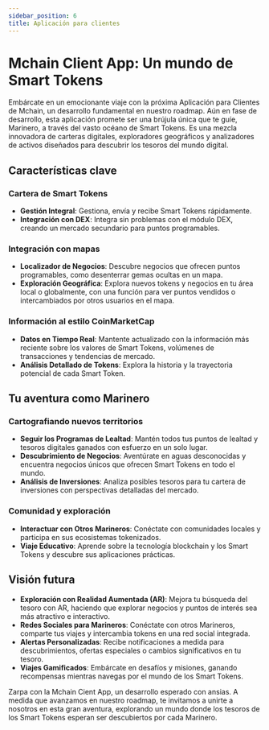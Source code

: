 ```yaml
---
sidebar_position: 6
title: Aplicación para clientes
---
```


# Mchain Client App: Un mundo de Smart Tokens

Embárcate en un emocionante viaje con la próxima Aplicación para Clientes de Mchain, un desarrollo fundamental en nuestro roadmap. Aún en fase de desarrollo, esta aplicación promete ser una brújula única que te guíe, Marinero, a través del vasto océano de Smart Tokens. Es una mezcla innovadora de carteras digitales, exploradores geográficos y analizadores de activos diseñados para descubrir los tesoros del mundo digital.

## Características clave

### Cartera de Smart Tokens
- **Gestión Integral**: Gestiona, envía y recibe Smart Tokens rápidamente.
- **Integración con DEX**: Integra sin problemas con el módulo DEX, creando un mercado secundario para puntos programables.

### Integración con mapas
- **Localizador de Negocios**: Descubre negocios que ofrecen puntos programables, como desenterrar gemas ocultas en un mapa.
- **Exploración Geográfica**: Explora nuevos tokens y negocios en tu área local o globalmente, con una función para ver puntos vendidos o intercambiados por otros usuarios en el mapa.

### Información al estilo CoinMarketCap
- **Datos en Tiempo Real**: Mantente actualizado con la información más reciente sobre los valores de Smart Tokens, volúmenes de transacciones y tendencias de mercado.
- **Análisis Detallado de Tokens**: Explora la historia y la trayectoria potencial de cada Smart Token.

## Tu aventura como Marinero

### Cartografiando nuevos territorios
- **Seguir los Programas de Lealtad**: Mantén todos tus puntos de lealtad y tesoros digitales ganados con esfuerzo en un solo lugar.
- **Descubrimiento de Negocios**: Aventúrate en aguas desconocidas y encuentra negocios únicos que ofrecen Smart Tokens en todo el mundo.
- **Análisis de Inversiones**: Analiza posibles tesoros para tu cartera de inversiones con perspectivas detalladas del mercado.

### Comunidad y exploración
- **Interactuar con Otros Marineros**: Conéctate con comunidades locales y participa en sus ecosistemas tokenizados.
- **Viaje Educativo**: Aprende sobre la tecnología blockchain y los Smart Tokens y descubre sus aplicaciones prácticas.

## Visión futura

- **Exploración con Realidad Aumentada (AR)**: Mejora tu búsqueda del tesoro con AR, haciendo que explorar negocios y puntos de interés sea más atractivo e interactivo.
- **Redes Sociales para Marineros**: Conéctate con otros Marineros, comparte tus viajes y intercambia tokens en una red social integrada.
- **Alertas Personalizadas**: Recibe notificaciones a medida para descubrimientos, ofertas especiales o cambios significativos en tu tesoro.
- **Viajes Gamificados**: Embárcate en desafíos y misiones, ganando recompensas mientras navegas por el mundo de los Smart Tokens.

Zarpa con la Mchain Cient App, un desarrollo esperado con ansias. A medida que avanzamos en nuestro roadmap, te invitamos a unirte a nosotros en esta gran aventura, explorando un mundo donde los tesoros de los Smart Tokens esperan ser descubiertos por cada Marinero.
